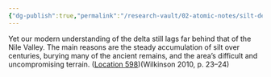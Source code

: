 ```yaml
---
{"dg-publish":true,"permalink":"/research-vault/02-atomic-notes/silt-deposits-in-the-nile-delta-have-hindered-modern-study-of-the-region-s-history/"}
---
```


Yet our modern understanding of the delta still lags far behind that of the Nile Valley. The main reasons are the steady accumulation of silt over centuries, burying many of the ancient remains, and the area’s difficult and uncompromising terrain. ([Location 598](https://readwise.io/to_kindle?action=open&asin=B004FGMZAI&location=598))(Wilkinson 2010, p. 23–24)